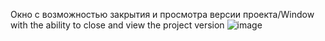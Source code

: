 Окно с возможностью закрытия и просмотра версии проекта/Window with the ability to close and view the project version
![image](https://github.com/Yuliya-Shamshiyeva/cpp-Windows/assets/147943894/d129ce38-d10a-4ffb-b8ed-256de38d40d4)
